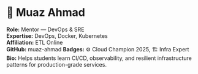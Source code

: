 # 🌟 Muaz Ahmad
**Role:** Mentor — DevOps & SRE  
**Expertise:** DevOps, Docker, Kubernetes  
**Affiliation:** ETL Online  
**GitHub:** muaz-ahmad
**Badges:** ⚙️ Cloud Champion 2025, 🏗️ Infra Expert  
**Bio:** Helps students learn CI/CD, observability, and resilient infrastructure patterns for production-grade services.
